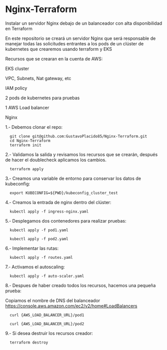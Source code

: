 # Nginx-Terraform
Instalar un servidor Nginx debajo de un balanceador con alta disponibilidad en Terraform 

En este repositorio se creará un servidor Nginx que será responsable de manejar todas las solicitudes entrantes a los pods de un clúster de kubernetes que crearemos usando terraform y EKS

Recursos que se crearan en la cuenta de AWS:

  EKS cluster

  VPC, Subnets, Nat gateway, etc

  IAM policy

  2 pods de kubernetes para pruebas

  1 AWS Load balancer

  Nginx


1.- Debemos clonar el repo: 


      git clone git@github.com:GustavoPlacido85/Nginx-Terraform.git
      cd Nginx-Terraform
      terraform init

2.- Validamos la salida y revisamos los recursos que se crearán, después de hacer el doublecheck aplicamos los cambios.


      terraform apply

3.- Creamos una variable de entorno para conservar los datos de kubeconfig:


      export KUBECONFIG=${PWD}/kubeconfig_cluster_test

4.- Creamos la entrada de nginx dentro del clúster:

      kubectl apply -f ingress-nginx.yaml

5.- Desplegamos dos contenedores para realizar pruebas:

      kubectl apply -f pod1.yaml

      kubectl apply -f pod2.yaml

6.- Implementar las rutas:

      kubectl apply -f routes.yaml

7.- Activamos el autoscaling:

      kubectl apply -f auto-scaler.yaml

8.- Despues de haber creado todos los recursos, hacemos una pequeña prueba:

Copiamos el nombre de DNS del balanceador https://console.aws.amazon.com/ec2/v2/home#LoadBalancers

      curl {AWS_LOAD_BALANCER_URL}/pod1

      curl {AWS_LOAD_BALANCER_URL}/pod2

9.- Si desea destruir los recursos creador:

      terraform destroy
